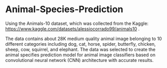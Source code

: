 # Animal-Species-Prediction

Using the Animals-10 dataset, which was collected from the Kaggle: https://www.kaggle.com/datasets/alessiocorrado99/animals10 . 

The data contains about 28K medium quality animal image belonging to 10 different categories including dog, cat, horse, spider, butterfly, chicken, sheep, cow, squirrel, and elephant. The data was selected to create the animal specifies prediction model for animal image classifiers based on convolutional neural network (CNN) architecture with accurate results.
